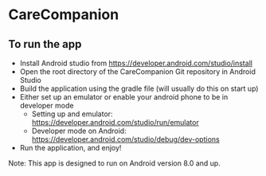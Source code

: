# CareCompanion
## To run the app
- Install Android studio from https://developer.android.com/studio/install
- Open the root directory of the CareCompanion Git repository in Android Studio
- Build the application using the gradle file (will usually do this on start up)
- Either set up an emulator or enable your android phone to be in developer mode
    - Setting up and emulator: https://developer.android.com/studio/run/emulator
    - Developer mode on Android: https://developer.android.com/studio/debug/dev-options
- Run the application, and enjoy!

Note: This app is designed to run on Android version 8.0 and up.